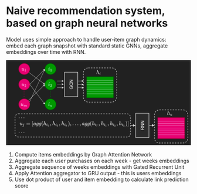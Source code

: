 # Naive recommendation system, based on graph neural networks
Model uses simple approach to handle user-item graph dynamics:  
embed each graph snapshot with standard static GNNs, aggregate embeddings over time with RNN.

<p align="center">
    <img src="./data/model_scheme.png" alt="scheme"/>
</p>


1. Compute items embeddings by Graph Attention Network
2. Aggregate each user purchases on each week - get weeks embeddings
3. Aggregate sequence of weeks embeddings with Gated Recurrent Unit
4. Apply Attention aggregator to GRU output - this is users embeddings
5. Use dot product of user and item embedding to calculate link prediction score